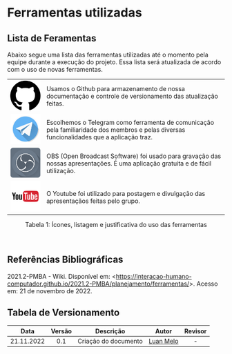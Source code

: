 # Ferramentas utilizadas

## Lista de Feramentas

Abaixo segue uma lista das ferramentas utilizadas até o momento pela equipe durante a execução do projeto. Essa lista será atualizada de acordo com o uso de novas ferramentas.

|                                                  |                                                                                                                                            |
| :----------------------------------------------: | :----------------------------------------------------------------------------------------------------------------------------------------- |
|  <img src="../../media/logos/github.png" width="200">  | Usamos o Github para armazenamento de nossa documentação e controle de versionamento das atualização feitas.                               |
| <img src="../../media/logos/telegram.png" width="200"> | Escolhemos o Telegram como ferramenta de comunicação pela familiaridade dos membros e pelas diversas funcionalidades que a aplicação traz. |
|   <img src="../../media/logos/obs.png" width="200">    | OBS (Open Broadcast Software) foi usado para gravação das nossas apresentações. É uma aplicação gratuita e de fácil utilização.            |
| <img src="../../media/logos/youtube.png" width="200">  | O Youtube foi utilizado para postagem e divulgação das apresentaçãos feitas pelo grupo.                                                    |

<div style="text-align: center">
<p>Tabela 1: Ícones, listagem e justificativa do uso das ferramentas</p>
</div>
<br>

## Referências Bibliográficas

2021.2-PMBA - Wiki. Disponível em: <<https://interacao-humano-computador.github.io/2021.2-PMBA/planejamento/ferramentas/>>. Acesso em: 21 de novembro de 2022.

## Tabela de Versionamento

|    Data    | Versão |      Descrição       |   Autor   | Revisor |
| :--------: | :----: | :------------------: | :-------: | :-----: |
| 21.11.2022 |  0.1   | Criação do documento | [Luan Melo](https://github.com/Luanmq) | - |

